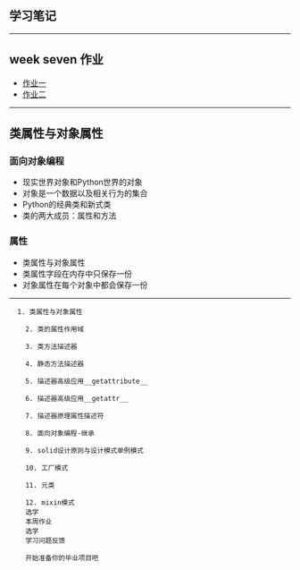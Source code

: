 ## 学习笔记
***
## week seven 作业  

* [作业一]()
* [作业二]()

***

## 类属性与对象属性  

### 面向对象编程  
* 现实世界对象和Python世界的对象  
* 对象是一个数据以及相关行为的集合  
* Python的经典类和新式类  
* 类的两大成员：属性和方法  

### 属性  
* 类属性与对象属性  
* 类属性字段在内存中只保存一份  
* 对象属性在每个对象中都会保存一份  


***

      1. 类属性与对象属性
        
        2. 类的属性作用域
        
        3. 类方法描述器
        
        4. 静态方法描述器
        
        5. 描述器高级应用__getattribute__
        
        6. 描述器高级应用__getattr__
        
        7. 描述器原理属性描述符
        
        8. 面向对象编程-继承
        
        9. solid设计原则与设计模式单例模式
        
        10. 工厂模式
        
        11. 元类
        
        12. mixin模式
        选学
        本周作业
        选学
        学习问题反馈
        
        开始准备你的毕业项目吧
        
